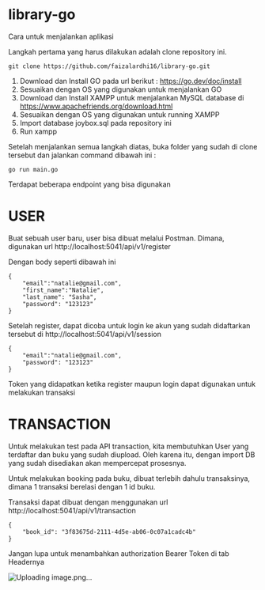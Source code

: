 # library-go

Cara untuk menjalankan aplikasi

Langkah pertama yang harus dilakukan adalah clone repository ini. 

```
git clone https://github.com/faizalardhi16/library-go.git
```


1. Download dan Install GO pada url berikut : https://go.dev/doc/install
2. Sesuaikan dengan OS yang digunakan untuk menjalankan GO
3. Download dan Install XAMPP untuk menjalankan MySQL database di https://www.apachefriends.org/download.html
4. Sesuaikan dengan OS yang digunakan untuk running XAMPP
5. Import database joybox.sql pada repository ini
6. Run xampp

Setelah menjalankan semua langkah diatas, buka folder yang sudah di clone tersebut dan jalankan command dibawah ini :

```
go run main.go
```

Terdapat beberapa endpoint yang bisa digunakan

# USER

Buat sebuah user baru, user bisa dibuat melalui Postman. Dimana, digunakan url http://localhost:5041/api/v1/register

Dengan body seperti dibawah ini 

```
{
    "email":"natalie@gmail.com",
    "first_name":"Natalie",
    "last_name": "Sasha",
    "password": "123123"
}
```

Setelah register, dapat dicoba untuk login ke akun yang sudah didaftarkan tersebut di http://localhost:5041/api/v1/session

```
{
    "email":"natalie@gmail.com",
    "password": "123123"
}
```

Token yang didapatkan ketika register maupun login dapat digunakan untuk melakukan transaksi


# TRANSACTION

Untuk melakukan test pada API transaction, kita membutuhkan User yang terdaftar dan buku yang sudah diupload. Oleh karena itu, dengan import DB yang sudah disediakan akan mempercepat prosesnya.

Untuk melakukan booking pada buku, dibuat terlebih dahulu transaksinya, dimana 1 transaksi berelasi dengan 1 id buku.

Transaksi dapat dibuat dengan menggunakan url http://localhost:5041/api/v1/transaction

```
{
    "book_id": "3f83675d-2111-4d5e-ab06-0c07a1cadc4b"
}
```

Jangan lupa untuk menambahkan authorization Bearer Token di tab Headernya

![Uploading image.png…]()


